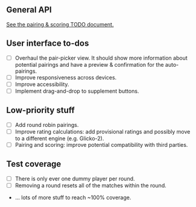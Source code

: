 ## General API

[See the pairing & scoring TODO document.](https://github.com/johnridesabike/coronate/tree/master/src/TODO_Pairing_Scoring.md)

## User interface to-dos

- [ ] Overhaul the pair-picker view. It should show more information about potential pairings and have a preview & confirmation for the auto-pairings.
- [ ] Improve responsiveness across devices.
- [ ] Improve accessibility.
- [ ] Implement drag-and-drop to supplement buttons.

## Low-priority stuff

- [ ] Add round robin pairings.
- [ ] Improve rating calculations: add provisional ratings and possibly move to a different engine (e.g. Glicko-2).
- [ ] Pairing and scoring: improve potential compatibility with third parties.

## Test coverage

- [ ] There is only ever one dummy player per round.
- [ ] Removing a round resets all of the matches within the round.
- ... lots of more stuff to reach ~100% coverage.